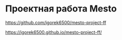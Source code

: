 # Проектная работа Mesto

https://github.com/igorek6500/mesto-project-ff

https://igorek6500.github.io/mesto-project-ff/
